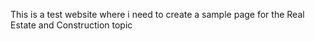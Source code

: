 This is a test website where i need to create a sample page for the Real Estate and Construction topic
